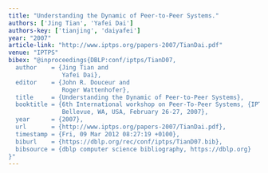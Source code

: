 ```yaml
---
title: "Understanding the Dynamic of Peer-to-Peer Systems."
authors: ['Jing Tian', 'Yafei Dai']
authors-key: ['tianjing', 'daiyafei']
year: "2007"
article-link: "http://www.iptps.org/papers-2007/TianDai.pdf"
venue: "IPTPS"
bibex: "@inproceedings{DBLP:conf/iptps/TianD07,
  author    = {Jing Tian and
               Yafei Dai},
  editor    = {John R. Douceur and
               Roger Wattenhofer},
  title     = {Understanding the Dynamic of Peer-to-Peer Systems},
  booktitle = {6th International workshop on Peer-To-Peer Systems, {IPTPS} 2007,
               Bellevue, WA, USA, February 26-27, 2007},
  year      = {2007},
  url       = {http://www.iptps.org/papers-2007/TianDai.pdf},
  timestamp = {Fri, 09 Mar 2012 08:27:19 +0100},
  biburl    = {https://dblp.org/rec/conf/iptps/TianD07.bib},
  bibsource = {dblp computer science bibliography, https://dblp.org}
}"
---
```

